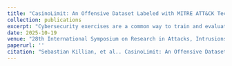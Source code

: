 ```yaml
---
title: "CasinoLimit: An Offensive Dataset Labeled with MITRE ATT&CK Techniques"
collection: publications
excerpt: "Cybersecurity exercises are a common way to train and evaluate the skills of cybersecurity professionals. These exercises also provide a unique opportunity to generate datasets with realistic attack traces on non-sensitive systems. Nevertheless, the collected logs are unlabeled, and deciding which logs are related to pentesters is a difficult problem. In this paper, we present a novel methodology to label efficiently both system and network logs using MITRE ATT&CK techniques. To demonstrate the effectiveness of our approach, we introduce CL, a dataset generated from a pentest exercise that has been played by 114 participants where we collected 540 Go of attack data. We apply our methodology to accurately label these logs with a semiautomatic approach: labels are inferred from the shell sessions and propagated to the network sessions, and eventually corrected by a junior analyst. An expert analyst has manually reviewed all the labels that have been computed to ensure the quality of the labeling process. The results of the pentest exercise are deeply discussed. We show the variability of players’ behaviors and that players can be distinguished by their command line habits. In addition, the high level of granularity of labels coupled with the number of participants enables multiple other applications. With this paper, we release the full dataset and the associated labeling tool, MANATEE, which can be used to browse the logs and labels. To support the generalization of our approach, we made it possible to load other datasets with this tool."
date: 2025-10-19
venue: "28th International Symposium on Research in Attacks, Intrusions and Defenses (RAID 2025)"
paperurl: ''
citation: "Sebastian Killian, et al.. CasinoLimit: An Offensive Dataset Labeled with MITRE ATT&CK Techniques. The 28th International Symposium on Research in Attacks, Intrusions and Defenses (RAID 2025)"
---
```

